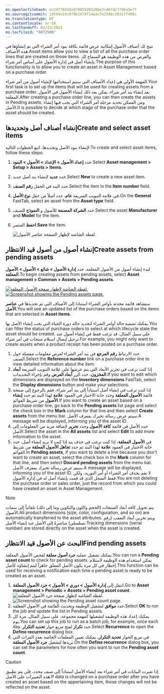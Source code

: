 ```yaml
---
ms.openlocfilehash: ec2d776932e87885926520be3cd6fdc7786a5e7f
ms.sourcegitcommit: 13594cb3c8f0b1478f14aac7e239bc20317f480c
ms.translationtype: HT
ms.contentlocale: ar-SA
ms.lasthandoff: 03/15/2021
ms.locfileid: "6072500"
---
```

<span data-ttu-id="f25b8-101">تتيح لك أصناف الأصول إمكانية عرض قائمة بكافة بنود أمر الشراء التي تم إنشاؤها في هذه الأصناف.</span><span class="sxs-lookup"><span data-stu-id="f25b8-101">Asset items allow you to view a list of all the purchase order lines that are created on those items.</span></span> <span data-ttu-id="f25b8-102">والغرض من هذه الوظيفة هو السماح لك بإنشاء أصل في إدارة الأصول على أساس أمر شراء.</span><span class="sxs-lookup"><span data-stu-id="f25b8-102">The purpose of this functionality is to allow you to create an asset in Asset Management based on a purchase order.</span></span>

<span data-ttu-id="f25b8-103">المهمة الأولي هي إعداد الأصناف التي سيتم استخدامها لإنشاء أصول من أمر شراء.</span><span class="sxs-lookup"><span data-stu-id="f25b8-103">Your first task is to set up the items that will be used for creating assets from a purchase order.</span></span> <span data-ttu-id="f25b8-104">بعد إنشاء بند أمر شراء، يمكن بعد ذلك إنشاء الأصول في الأصول المعلقة.</span><span class="sxs-lookup"><span data-stu-id="f25b8-104">After creating a purchase order line, you can then create the assets in Pending assets.</span></span> <span data-ttu-id="f25b8-105">ومن الممكن تحديد مرحلة أمر الشراء التي يجب فيها إنشاء الأصل.</span><span class="sxs-lookup"><span data-stu-id="f25b8-105">It is possible to decide at which stage of the purchase order that the asset should be created.</span></span>

## <a name="create-and-select-asset-items"></a><span data-ttu-id="f25b8-106">إنشاء أصناف أصل وتحديدها</span><span class="sxs-lookup"><span data-stu-id="f25b8-106">Create and select asset items</span></span>
<span data-ttu-id="f25b8-107">لإنشاء بنود الأصل وتحديدها، اتبع الخطوات التالية:</span><span class="sxs-lookup"><span data-stu-id="f25b8-107">To create and select asset items, follow these steps:</span></span>

1.  <span data-ttu-id="f25b8-108">حدد **إعداد الأصول > الإعداد > الأصول > البنود**.</span><span class="sxs-lookup"><span data-stu-id="f25b8-108">Select **Asset management > Setup > Assets > Items**.</span></span>
2.  <span data-ttu-id="f25b8-109">حدد **جديد** لإنشاء بند أصل جديد.</span><span class="sxs-lookup"><span data-stu-id="f25b8-109">Select **New** to create a new asset item.</span></span>
3.  <span data-ttu-id="f25b8-110">حدد البند في الحقل **رقم الصنف**.</span><span class="sxs-lookup"><span data-stu-id="f25b8-110">Select the item in the **Item number** field.</span></span> 
4.  <span data-ttu-id="f25b8-111">في علامة التبويب السريعة **عام**، حدد أصلاً من حقل **نوع الأصل**.</span><span class="sxs-lookup"><span data-stu-id="f25b8-111">On the **General** FastTab, select an asset from the **Asset type** field.</span></span>
5.  <span data-ttu-id="f25b8-112">حدد **الشركة المصنعة** للأصول و **النموذج** للصنف.</span><span class="sxs-lookup"><span data-stu-id="f25b8-112">Select the asset **Manufacturer** and **Model** for the item.</span></span>
6.  <span data-ttu-id="f25b8-113">**احفظ** العنصر.</span><span class="sxs-lookup"><span data-stu-id="f25b8-113">**Save** the item.</span></span>

    ![لقطة الشاشة لإظهار الصفحة عناصر الأصول.](../media/asset-items-ss.png)
 
## <a name="create-assets-from-pending-assets"></a><span data-ttu-id="f25b8-115">إنشاء أصول من أصول قيد الانتظار</span><span class="sxs-lookup"><span data-stu-id="f25b8-115">Create assets from pending assets</span></span>
<span data-ttu-id="f25b8-116">لبدء إنشاء أصول من الأصول المعلقة، حدد **إدارة الأصول > شائع > الأصول > الأصول المعلقة**.</span><span class="sxs-lookup"><span data-stu-id="f25b8-116">To begin creating assets from pending assets, select **Asset management > Common > Assets > Pending assets**.</span></span>

<span data-ttu-id="f25b8-117">[![لقطة الشاشة لإظهار صفحة الأصول المعلقة.](../media/pending-assets-ss.png)](../media/pending-assets-ss.png#lightbox)</span><span class="sxs-lookup"><span data-stu-id="f25b8-117">[![Screenshot showing the Pending assets page.](../media/pending-assets-ss.png)](../media/pending-assets-ss.png#lightbox)</span></span>
 
<span data-ttu-id="f25b8-118">ستشاهد قائمة محدثة بأوامر الشراء استنادا إلى الأصناف التي تم تحديدها في **عناصر الأصل**.</span><span class="sxs-lookup"><span data-stu-id="f25b8-118">You will see an updated list of the purchase orders based on the items that are selected in **Asset items**.</span></span>

<span data-ttu-id="f25b8-119">يمكنك تصفية حالة أوامر الشراء لتحديد حالة دورة الحياة التي يجب إنشاء الأصل بها.</span><span class="sxs-lookup"><span data-stu-id="f25b8-119">You can filter the status of purchase orders to select at which lifecycle state the asset should be created.</span></span> <span data-ttu-id="f25b8-120">على سبيل المثال، قد ترغب فقط في إنشاء أصول عند ترحيل إيصال استلام منتجات في أمر شراء.</span><span class="sxs-lookup"><span data-stu-id="f25b8-120">For example, you might only want to create assets when a product receipt has been posted on a purchase order.</span></span>

1.  <span data-ttu-id="f25b8-121">حدد الارتباط **رقم المرجع** في بند أمر الشراء لعرض معلومات مفصلة حول الصنف.</span><span class="sxs-lookup"><span data-stu-id="f25b8-121">Select the **Reference number** link on a purchase order line to view detailed information about the item.</span></span>
2.  <span data-ttu-id="f25b8-122">إذا كنت ترغب في تحرير الأبعاد التي يتم عرضها على علامة التبويب السريعة **أبعاد المخزون**، حدد الزر **أبعاد العرض** وقم بإجراء التحديدات.</span><span class="sxs-lookup"><span data-stu-id="f25b8-122">If you want to edit which dimensions are displayed on the **Inventory dimensions** FastTab, select the **Display dimensions** button and make your selections.</span></span>
3.  <span data-ttu-id="f25b8-123">إذا كنت ترغب في إنشاء أصل استناداً إلى بند أمر شراء، فقم بالرجوع إلى صفحة قائمة **الأصول المعلقة** وحدد خانة الاختيار في العمود **علامة** لهذا البند ثم حدد **إنشاء الأصول** من شريط القوائم.</span><span class="sxs-lookup"><span data-stu-id="f25b8-123">If you want to create an asset based on a purchase order line, go back to the **Pending assets** list page and select the check box in the **Mark** column for that line and then select **Create assets** from the menu bar.</span></span> <span data-ttu-id="f25b8-124">سيتم عرض رسالة تخبرك بمعرف الأصل.</span><span class="sxs-lookup"><span data-stu-id="f25b8-124">A message will be displayed, informing you of the asset ID.</span></span>
4.  <span data-ttu-id="f25b8-125">حدد الأصل في قائمة **كافة الأصول** وحدد **تحرير** لإضافة مزيد من المعلومات إلى الأصل.</span><span class="sxs-lookup"><span data-stu-id="f25b8-125">Select the asset in the **All assets** list and select **Edit** to add more information to the asset.</span></span>
5.  <span data-ttu-id="f25b8-126">في **الأصول المعلقة**، إذا كنت ترغب في حذف بند إذا كنت لا تريد إنشاء أصل، حدد خانة الاختيار في العمود **علامة** لهذا البند ثم حدد **تجاهل الأصول المعلقة** من شريط القوائم.</span><span class="sxs-lookup"><span data-stu-id="f25b8-126">In **Pending assets**, if you want to delete a line because you don't want to create an asset, select the check box in the **Mark** column for that line, and then select **Discard pending assets** from the menu bar.</span></span> <span data-ttu-id="f25b8-127">سيتم عرض رسالة تخبرك بمعرف الأصل.</span><span class="sxs-lookup"><span data-stu-id="f25b8-127">A message will be displayed, informing you of the asset ID.</span></span> <span data-ttu-id="f25b8-128">لا تقم بحذف أمر الشراء أو أمر التوريد، ولكن فقط السجل الذي قد قمت بإنشاء أصل له في إدارة الأصول.</span><span class="sxs-lookup"><span data-stu-id="f25b8-128">You are not deleting the purchase order or sales order, just the record from which you could have created an asset in Asset Management.</span></span>
    
> [!NOTE]
> <span data-ttu-id="f25b8-129">يتم تحويل كافة أبعاد المنتجات (الحجم واللون والتكوين وما إلى ذلك) تلقائياً إلى سمات الأصول.</span><span class="sxs-lookup"><span data-stu-id="f25b8-129">All product dimensions (size, color, configuration, and so on) are automatically transferred to the asset attributes.</span></span> <span data-ttu-id="f25b8-130">ويتم تخزين أبعاد التعقب (رقم تسلسلي) مباشرةً إلى الأصل عند إنشاء الأصل.</span><span class="sxs-lookup"><span data-stu-id="f25b8-130">Tracking dimensions (serial number) are stored directly on the asset when the asset is created.</span></span>

## <a name="find-pending-assets"></a><span data-ttu-id="f25b8-131">البحث عن الأصول قيد الانتظار</span><span class="sxs-lookup"><span data-stu-id="f25b8-131">Find pending assets</span></span>
<span data-ttu-id="f25b8-132">يمكنك تشغيل عملية **جرد أصول معلقة** لفحص الأصول المعلقة.</span><span class="sxs-lookup"><span data-stu-id="f25b8-132">You can run a **Pending asset count** to check for pending assets.</span></span> <span data-ttu-id="f25b8-133">يمكن استخدام هذه الوظيفة لاستلام إخطار في كل مرة يكون الأصل المعلق جاهزاً ليتم إنشاؤه كأصل.</span><span class="sxs-lookup"><span data-stu-id="f25b8-133">This function can be used for receiving a notification each time a pending asset is ready to be created as an asset.</span></span>

1.  <span data-ttu-id="f25b8-134">انتقل إلى **إدارة الأصول > دوري > الأصول > جرد الأصول المعلقة**.</span><span class="sxs-lookup"><span data-stu-id="f25b8-134">Go to **Asset management > Periodic > Assets > Pending asset count**.</span></span>
    <span data-ttu-id="f25b8-135">![لقطة الشاشة لإظهار صفحة جرد الأصول المعلقة.](../media/pending-asset-count.ss.png)</span><span class="sxs-lookup"><span data-stu-id="f25b8-135">![Screenshot showing the Pending asset count page.](../media/pending-asset-count.ss.png)</span></span> 
2.  <span data-ttu-id="f25b8-136">حدد **موافق** لتشغيل الوظيفة وتحديث القائمة في الأصول المعلقة.</span><span class="sxs-lookup"><span data-stu-id="f25b8-136">Select **OK** to run the job and update the list in Pending assets.</span></span>
3. <span data-ttu-id="f25b8-137">يمكنك إعداد هذه الوظيفة لتشغيلها كمهمة مجموعة، على سبيل المثال، مرة كل يوم.</span><span class="sxs-lookup"><span data-stu-id="f25b8-137">You can set up this job to run as a batch job, for example, once each day.</span></span> <span data-ttu-id="f25b8-138">حدد **تكرار** لفتح مربع حوار **تحديد التكرار**.</span><span class="sxs-lookup"><span data-stu-id="f25b8-138">Select **Recurrence** to open the **Define recurrence** dialog box.</span></span>
4. <span data-ttu-id="f25b8-139">في مربع الحوار **تحديد التكرار**، يمكنك تعيين المعلمات الخاصة بعدد المرات التي تريدها لتشغيل **جرد الأصول المعلقة**.</span><span class="sxs-lookup"><span data-stu-id="f25b8-139">On the **Define recurrence** dialog box, you can set the parameters for how often you want to run the **Pending asset count**.</span></span>

> [!CAUTION]
> <span data-ttu-id="f25b8-140">إذا تغيرت البيانات في أمر شراء بعد إنشاء الأصل استناداً إلى صنف محدد، فلن يتم تطبيق هذه التغييرات على الأصل.</span><span class="sxs-lookup"><span data-stu-id="f25b8-140">If data is changed on a purchase order after you have created an asset based on the appertaining item, those changes will not be reflected on the asset.</span></span>


